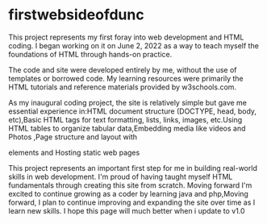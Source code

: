 # firstwebsideofdunc

This project represents my first foray into web development and HTML coding. I began working on it on June 2, 2022 as a way to teach myself the foundations of HTML through hands-on practice.

The code and site were developed entirely by me, without the use of templates or borrowed code. My learning resources were primarily the HTML tutorials and reference materials provided by w3schools.com.

As my inaugural coding project, the site is relatively simple but gave me essential experience in:HTML document structure (DOCTYPE, head, body, etc),Basic HTML tags for text formatting, lists, links, images, etc.Using HTML tables to organize tabular data,Embedding media like videos and Photos ,Page structure and layout with <div> elements and Hosting static web pages

This project represents an important first step for me in building real-world skills in web development. I'm proud of having taught myself HTML fundamentals through creating this site from scratch. Moving forward I'm excited to continue growing as a coder by learning java and php,Moving forward, I plan to continue improving and expanding the site over time as I learn new skills. I hope this page will much better when i update to v1.0
